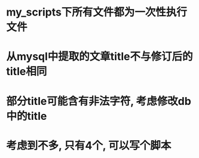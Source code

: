 # my_scripts下所有文件都为一次性执行文件

# 从mysql中提取的文章title不与修订后的title相同
# 部分title可能含有非法字符, 考虑修改db中的title
# 考虑到不多, 只有4个, 可以写个脚本